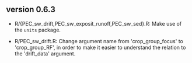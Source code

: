 ## version 0.6.3

- R/{PEC_sw_drift,PEC_sw_exposit_runoff,PEC_sw_sed}.R: Make use of the `units` package.

- R/PEC_sw_drift.R: Change argument name from 'crop_group_focus' to 'crop_group_RF', in order to make it easier to understand the relation to the 'drift_data' argument.
